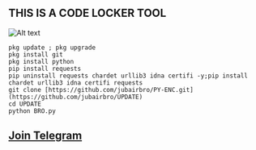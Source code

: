 ## THIS IS A CODE LOCKER TOOL
![Alt text](https://github.com/jubairbro/Imgs/blob/main/Screenshot_2024-02-23-21-04-05-75_84d3000e3f4017145260f7618db1d683.jpg)

```
pkg update ; pkg upgrade
pkg install git
pkg install python
pip install requests
pip uninstall requests chardet urllib3 idna certifi -y;pip install chardet urllib3 idna certifi requests
git clone [https://github.com/jubairbro/PY-ENC.git](https://github.com/jubairbro/UPDATE)
cd UPDATE
python BRO.py
```
## [Join Telegram](https://t.me/jubairff)
